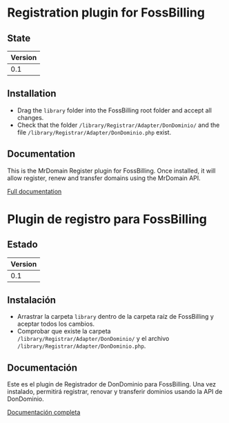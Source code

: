 # Registration plugin for FossBilling

## State
| Version |
| :------ |
| 0.1     |


## Installation
- Drag the `library` folder into the FossBilling root folder and accept all changes.
- Check that the folder `/library/Registrar/Adapter/DonDominio/` and the file `/library/Registrar/Adapter/DonDominio.php` exist.

## Documentation

This is the MrDomain Register plugin for FossBilling. Once installed, it will allow
register, renew and transfer domains using the MrDomain API.

[Full documentation](https://dondominio.dev/es/fossbilling/docs/plugin/)

# Plugin de registro para  FossBilling 

## Estado
| Version |
| :------ |
| 0.1     |


## Instalación
- Arrastrar la carpeta `library` dentro de la carpeta raíz de FossBilling y aceptar todos los cambios.
- Comprobar que existe la carpeta `/library/Registrar/Adapter/DonDominio/` y el archivo `/library/Registrar/Adapter/DonDominio.php`.

## Documentación

Este es el plugin de Registrador de DonDominio para FossBilling. Una vez instalado, permitirá
registrar, renovar y transferir dominios usando la API de DonDominio.

[Documentación completa](https://dondominio.dev/es/fossbilling/docs/plugin/)
